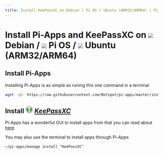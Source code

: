 ```yaml
---
title: Install KeePassXC on Debian / Pi OS / Ubuntu (ARM32/ARM64) | Pi-Apps
---
```

# Install Pi-Apps and KeePassXC on <img src=https://www.vectorlogo.zone/logos/debian/debian-icon.svg height=20 /> Debian / <img src=https://www.vectorlogo.zone/logos/raspberrypi/raspberrypi-icon.svg height=20 /> Pi OS / <img src=https://www.vectorlogo.zone/logos/ubuntu/ubuntu-icon.svg height=20 /> Ubuntu (ARM32/ARM64)
## Install Pi-Apps

Installing Pi-Apps is as simple as runing this one command in a terminal
```bash
wget -qO- https://raw.githubusercontent.com/Botspot/pi-apps/master/install | bash
```
## Install <img src="/img/app-icons/KeePassXC/icon-64.png" height=24> ***[KeePassXC](https://github.com/Botspot/pi-apps/tree/master/apps/KeePassXC)***
Pi-Apps has a wonderful GUI to install apps from that you can read about [here](/wiki/getting-started/running-pi-apps/)
        
You may also use the terminal to install apps through Pi-Apps
```
~/pi-apps/manage install "KeePassXC"
```
